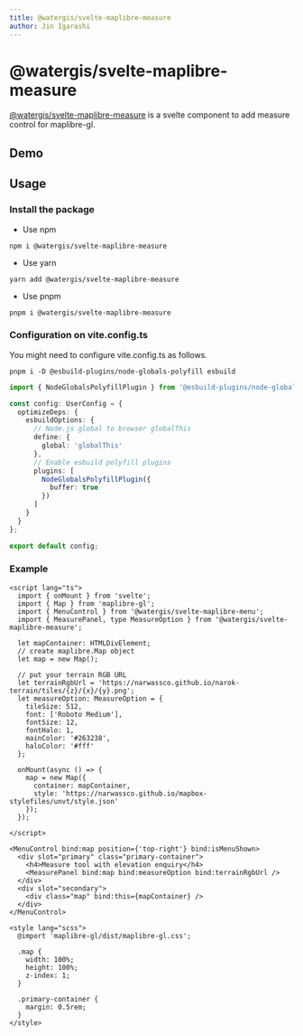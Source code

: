 ```yaml
---
title: @watergis/svelte-maplibre-measure
author: Jin Igarashi
---
```


<script lang="ts">
  import MeasureExample from "$lib/components/MeasureExample.svelte";
</script>

# @watergis/svelte-maplibre-measure

[@watergis/svelte-maplibre-measure](https://github.com/watergis/svelte-maplibre-components/tree/main/packages/measure) is a svelte component to add measure control for maplibre-gl.

## Demo

<MeasureExample />

## Usage

### Install the package

- Use npm
```
npm i @watergis/svelte-maplibre-measure
```

- Use yarn
```
yarn add @watergis/svelte-maplibre-measure
```

- Use pnpm
```
pnpm i @watergis/svelte-maplibre-measure
```

### Configuration on vite.config.ts

You might need to configure vite.config.ts as follows.

```shell
pnpm i -D @esbuild-plugins/node-globals-polyfill esbuild
```

```ts
import { NodeGlobalsPolyfillPlugin } from '@esbuild-plugins/node-globals-polyfill';

const config: UserConfig = {
  optimizeDeps: {
    esbuildOptions: {
      // Node.js global to browser globalThis
      define: {
        global: 'globalThis'
      },
      // Enable esbuild polyfill plugins
      plugins: [
        NodeGlobalsPolyfillPlugin({
          buffer: true
        })
      ]
    }
  }
};

export default config;
```

### Example

```svelte
<script lang="ts">
  import { onMount } from 'svelte';
  import { Map } from 'maplibre-gl';
  import { MenuControl } from '@watergis/svelte-maplibre-menu';
  import { MeasurePanel, type MeasureOption } from '@watergis/svelte-maplibre-measure';

  let mapContainer: HTMLDivElement;
  // create maplibre.Map object
  let map = new Map();

  // put your terrain RGB URL
  let terrainRgbUrl = 'https://narwassco.github.io/narok-terrain/tiles/{z}/{x}/{y}.png';
  let measureOption: MeasureOption = {
    tileSize: 512,
    font: ['Roboto Medium'],
    fontSize: 12,
    fontHalo: 1,
    mainColor: '#263238',
    haloColor: '#fff'
  };

  onMount(async () => {
    map = new Map({
      container: mapContainer,
      style: 'https://narwassco.github.io/mapbox-stylefiles/unvt/style.json'
    });
  });

</script>

<MenuControl bind:map position={'top-right'} bind:isMenuShown>
  <div slot="primary" class="primary-container">
    <h4>Measure tool with elevation enquiry</h4>
    <MeasurePanel bind:map bind:measureOption bind:terrainRgbUrl />
  </div>
  <div slot="secondary">
    <div class="map" bind:this={mapContainer} />
  </div>
</MenuControl>

<style lang="scss">
  @import 'maplibre-gl/dist/maplibre-gl.css';

  .map {
    width: 100%;
    height: 100%;
    z-index: 1;
  }

  .primary-container {
    margin: 0.5rem;
  }
</style>
```
